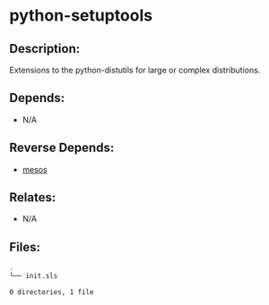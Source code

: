 # python-setuptools

## Description:

Extensions to the python-distutils for large or complex distributions.

## Depends:

  -  N/A

## Reverse Depends:

  -  [mesos](/salt/mesos)

## Relates:

  -  N/A

## Files:

```bash
.
└── init.sls

0 directories, 1 file
```
